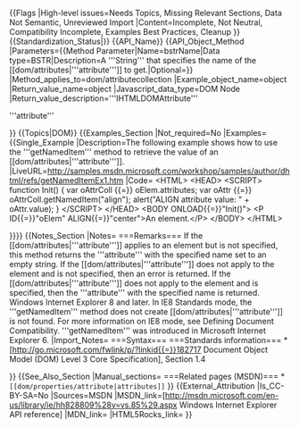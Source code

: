 {{Flags
|High-level issues=Needs Topics, Missing Relevant Sections, Data Not Semantic, Unreviewed Import
|Content=Incomplete, Not Neutral, Compatibility Incomplete, Examples Best Practices, Cleanup
}}
{{Standardization_Status|}}
{{API_Name}}
{{API_Object_Method
|Parameters={{Method Parameter|Name=bstrName|Data type=BSTR|Description=A '''String''' that specifies the name of the [[dom/attributes|'''attribute''']] to get.|Optional=}}
|Method_applies_to=dom/attributecollection
|Example_object_name=object
|Return_value_name=object
|Javascript_data_type=DOM Node
|Return_value_description='''IHTMLDOMAttribute'''

'''attribute'''


}}
{{Topics|DOM}}
{{Examples_Section
|Not_required=No
|Examples={{Single_Example
|Description=The following example shows how to use the '''getNamedItem''' method to retrieve the value of an [[dom/attributes|'''attribute''']].
|LiveURL=http://samples.msdn.microsoft.com/workshop/samples/author/dhtml/refs/getNamedItemEx1.htm
|Code=
&lt;HTML&gt;
&lt;HEAD&gt;
&lt;SCRIPT&gt;
function Init()
{
    var oAttrColl {{=}} oElem.attributes;
    var oAttr {{=}} oAttrColl.getNamedItem("align");
    alert("ALIGN attribute value: " + oAttr.value);
}
&lt;/SCRIPT&gt;
&lt;/HEAD&gt;
&lt;BODY ONLOAD{{=}}"Init()"&gt;
&lt;P ID{{=}}"oElem" ALIGN{{=}}"center"&gt;An element.&lt;/P&gt;
&lt;/BODY&gt;
&lt;/HTML&gt;

}}}}
{{Notes_Section
|Notes=
===Remarks===
If the [[dom/attributes|'''attribute''']] applies to an element but is not specified, this method returns the '''attribute''' with the specified name set to an empty string.
If the [[dom/attributes|'''attribute''']] does not apply to the element and is not specified, then an error is returned.
If the [[dom/attributes|'''attribute''']] does not apply to the element and is specified, then the '''attribute''' with the specified name is returned.
Windows Internet Explorer 8 and later. In IE8 Standards mode, the '''getNamedItem''' method does not create [[dom/attributes|'''attribute''']] is not found. For more information on IE8 mode, see Defining Document Compatibility.
'''getNamedItem''' was introduced in Microsoft Internet Explorer 6.
|Import_Notes=
===Syntax===
===Standards information===
*[http://go.microsoft.com/fwlink/p/?linkid{{=}}182717 Document Object Model (DOM) Level 3 Core Specification], Section 1.4


}}
{{See_Also_Section
|Manual_sections=
===Related pages (MSDN)===
*<code>[[dom/properties/attribute|attributes]]</code>
}}
{{External_Attribution
|Is_CC-BY-SA=No
|Sources=MSDN
|MSDN_link=[http://msdn.microsoft.com/en-us/library/ie/hh828809%28v=vs.85%29.aspx Windows Internet Explorer API reference]
|MDN_link=
|HTML5Rocks_link=
}}